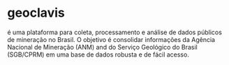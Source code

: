 # geoclavis
é uma plataforma para coleta, processamento e análise de dados públicos de mineração no Brasil. O objetivo é consolidar informações da Agência Nacional de Mineração (ANM) and do Serviço Geológico do Brasil (SGB/CPRM) em uma base de dados robusta e de fácil acesso.
